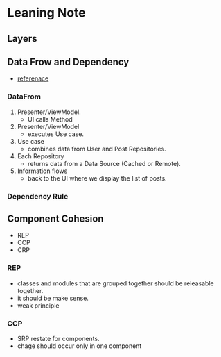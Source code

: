 # Leaning Note
## Layers

## Data Frow and Dependency
- [referenace](https://proandroiddev.com/clean-architecture-data-flow-dependency-rule-615ffdd79e29)
### DataFrom
1. Presenter/ViewModel.
    - UI  calls Method
2. Presenter/ViewModel
    - executes Use case.
3. Use case
    - combines data from User and Post Repositories.
4. Each Repository
    - returns data from a Data Source (Cached or Remote).
5. Information flows
    - back to the UI where we display the list of posts.

 ### Dependency Rule


 ## Component Cohesion
 - REP
 - CCP
 - CRP
 ### REP
 - classes and modules that are grouped together should be releasable together.
 - it should be make sense.
 - weak principle
 ### CCP
 - SRP restate for components.
 - chage should occur only in one component
